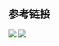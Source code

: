 ## 参考链接
![](https://www.yuque.com/polaris-docs/container/docker-version-history)
![](https://blog.csdn.net/yk20091201/article/details/80016135)